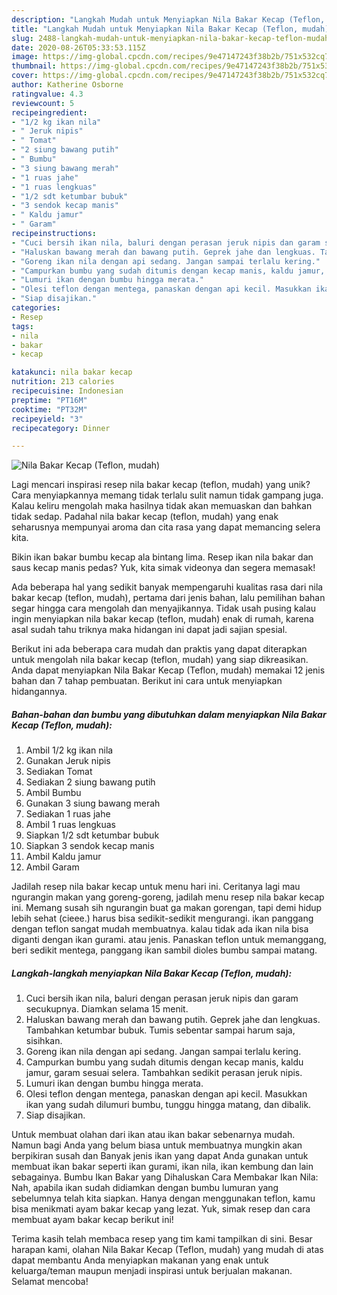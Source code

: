 ```yaml
---
description: "Langkah Mudah untuk Menyiapkan Nila Bakar Kecap (Teflon, mudah) Anti Gagal"
title: "Langkah Mudah untuk Menyiapkan Nila Bakar Kecap (Teflon, mudah) Anti Gagal"
slug: 2488-langkah-mudah-untuk-menyiapkan-nila-bakar-kecap-teflon-mudah-anti-gagal
date: 2020-08-26T05:33:53.115Z
image: https://img-global.cpcdn.com/recipes/9e47147243f38b2b/751x532cq70/nila-bakar-kecap-teflon-mudah-foto-resep-utama.jpg
thumbnail: https://img-global.cpcdn.com/recipes/9e47147243f38b2b/751x532cq70/nila-bakar-kecap-teflon-mudah-foto-resep-utama.jpg
cover: https://img-global.cpcdn.com/recipes/9e47147243f38b2b/751x532cq70/nila-bakar-kecap-teflon-mudah-foto-resep-utama.jpg
author: Katherine Osborne
ratingvalue: 4.3
reviewcount: 5
recipeingredient:
- "1/2 kg ikan nila"
- " Jeruk nipis"
- " Tomat"
- "2 siung bawang putih"
- " Bumbu"
- "3 siung bawang merah"
- "1 ruas jahe"
- "1 ruas lengkuas"
- "1/2 sdt ketumbar bubuk"
- "3 sendok kecap manis"
- " Kaldu jamur"
- " Garam"
recipeinstructions:
- "Cuci bersih ikan nila, baluri dengan perasan jeruk nipis dan garam secukupnya. Diamkan selama 15 menit."
- "Haluskan bawang merah dan bawang putih. Geprek jahe dan lengkuas. Tambahkan ketumbar bubuk. Tumis sebentar sampai harum saja, sisihkan."
- "Goreng ikan nila dengan api sedang. Jangan sampai terlalu kering."
- "Campurkan bumbu yang sudah ditumis dengan kecap manis, kaldu jamur, garam sesuai selera. Tambahkan sedikit perasan jeruk nipis."
- "Lumuri ikan dengan bumbu hingga merata."
- "Olesi teflon dengan mentega, panaskan dengan api kecil. Masukkan ikan yang sudah dilumuri bumbu, tunggu hingga matang, dan dibalik."
- "Siap disajikan."
categories:
- Resep
tags:
- nila
- bakar
- kecap

katakunci: nila bakar kecap 
nutrition: 213 calories
recipecuisine: Indonesian
preptime: "PT16M"
cooktime: "PT32M"
recipeyield: "3"
recipecategory: Dinner

---
```



![Nila Bakar Kecap (Teflon, mudah)](https://img-global.cpcdn.com/recipes/9e47147243f38b2b/751x532cq70/nila-bakar-kecap-teflon-mudah-foto-resep-utama.jpg)

Lagi mencari inspirasi resep nila bakar kecap (teflon, mudah) yang unik? Cara menyiapkannya memang tidak terlalu sulit namun tidak gampang juga. Kalau keliru mengolah maka hasilnya tidak akan memuaskan dan bahkan tidak sedap. Padahal nila bakar kecap (teflon, mudah) yang enak seharusnya mempunyai aroma dan cita rasa yang dapat memancing selera kita.

Bikin ikan bakar bumbu kecap ala bintang lima. Resep ikan nila bakar dan saus kecap manis pedas? Yuk, kita simak videonya dan segera memasak!

Ada beberapa hal yang sedikit banyak mempengaruhi kualitas rasa dari nila bakar kecap (teflon, mudah), pertama dari jenis bahan, lalu pemilihan bahan segar hingga cara mengolah dan menyajikannya. Tidak usah pusing kalau ingin menyiapkan nila bakar kecap (teflon, mudah) enak di rumah, karena asal sudah tahu triknya maka hidangan ini dapat jadi sajian spesial.


Berikut ini ada beberapa cara mudah dan praktis yang dapat diterapkan untuk mengolah nila bakar kecap (teflon, mudah) yang siap dikreasikan. Anda dapat menyiapkan Nila Bakar Kecap (Teflon, mudah) memakai 12 jenis bahan dan 7 tahap pembuatan. Berikut ini cara untuk menyiapkan hidangannya.

<!--inarticleads1-->

##### Bahan-bahan dan bumbu yang dibutuhkan dalam menyiapkan Nila Bakar Kecap (Teflon, mudah):

1. Ambil 1/2 kg ikan nila
1. Gunakan  Jeruk nipis
1. Sediakan  Tomat
1. Sediakan 2 siung bawang putih
1. Ambil  Bumbu
1. Gunakan 3 siung bawang merah
1. Sediakan 1 ruas jahe
1. Ambil 1 ruas lengkuas
1. Siapkan 1/2 sdt ketumbar bubuk
1. Siapkan 3 sendok kecap manis
1. Ambil  Kaldu jamur
1. Ambil  Garam


Jadilah resep nila bakar kecap untuk menu hari ini. Ceritanya lagi mau ngurangin makan yang goreng-goreng, jadilah menu resep nila bakar kecap ini. Memang susah sih ngurangin buat ga makan gorengan, tapi demi hidup lebih sehat (cieee.) harus bisa sedikit-sedikit mengurangi. ikan panggang dengan teflon sangat mudah membuatnya. kalau tidak ada ikan nila bisa diganti dengan ikan gurami. atau jenis. Panaskan teflon untuk memanggang, beri sedikit mentega, panggang ikan sambil dioles bumbu sampai matang. 

<!--inarticleads2-->

##### Langkah-langkah menyiapkan Nila Bakar Kecap (Teflon, mudah):

1. Cuci bersih ikan nila, baluri dengan perasan jeruk nipis dan garam secukupnya. Diamkan selama 15 menit.
1. Haluskan bawang merah dan bawang putih. Geprek jahe dan lengkuas. Tambahkan ketumbar bubuk. Tumis sebentar sampai harum saja, sisihkan.
1. Goreng ikan nila dengan api sedang. Jangan sampai terlalu kering.
1. Campurkan bumbu yang sudah ditumis dengan kecap manis, kaldu jamur, garam sesuai selera. Tambahkan sedikit perasan jeruk nipis.
1. Lumuri ikan dengan bumbu hingga merata.
1. Olesi teflon dengan mentega, panaskan dengan api kecil. Masukkan ikan yang sudah dilumuri bumbu, tunggu hingga matang, dan dibalik.
1. Siap disajikan.


Untuk membuat olahan dari ikan atau ikan bakar sebenarnya mudah. Namun bagi Anda yang belum biasa untuk membuatnya mungkin akan berpikiran susah dan Banyak jenis ikan yang dapat Anda gunakan untuk membuat ikan bakar seperti ikan gurami, ikan nila, ikan kembung dan lain sebagainya. Bumbu Ikan Bakar yang Dihaluskan Cara Membakar Ikan Nila: Nah, apabila ikan sudah didiamkan dengan bumbu lumuran yang sebelumnya telah kita siapkan. Hanya dengan menggunakan teflon, kamu bisa menikmati ayam bakar kecap yang lezat. Yuk, simak resep dan cara membuat ayam bakar kecap berikut ini! 

Terima kasih telah membaca resep yang tim kami tampilkan di sini. Besar harapan kami, olahan Nila Bakar Kecap (Teflon, mudah) yang mudah di atas dapat membantu Anda menyiapkan makanan yang enak untuk keluarga/teman maupun menjadi inspirasi untuk berjualan makanan. Selamat mencoba!
